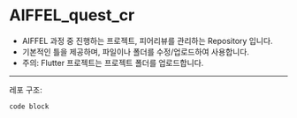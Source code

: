 # AIFFEL_quest_cr
* AIFFEL 과정 중 진행하는 프로젝트, 피어리뷰를 관리하는 Repository 입니다.
* 기본적인 틀을 제공하며, 파일이나 폴더를 수정/업로드하여 사용합니다.
* 주의: Flutter 프로젝트는 프로젝트 폴더를 업로드합니다.
---
레포 구조:
```
code block
```